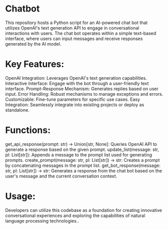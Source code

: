 # Chatbot
This repository hosts a Python script for an AI-powered chat bot that utilizes OpenAI's text generation API to engage in conversational interactions with users. The chat bot operates within a simple text-based interface, where users can input messages and receive responses generated by the AI model.

# Key Features:
OpenAI Integration: Leverages OpenAI's text generation capabilities.
Interactive Interface: Engage with the bot through a user-friendly text interface.
Prompt-Response Mechanism: Generates replies based on user input.
Error Handling: Robust mechanisms to manage exceptions and errors.
Customizable: Fine-tune parameters for specific use cases.
Easy Integration: Seamlessly integrate into existing projects or deploy as standalone.

# Functions:
get_api_response(prompt: str) -> Union[str, None]: Queries OpenAI API to generate a response based on the given prompt.
update_list(message: str, pl: List[str]): Appends a message to the prompt list used for generating prompts.
create_prompt(message: str, pl: List[str]) -> str: Creates a prompt by concatenating messages in the prompt list.
get_bot_response(message: str, pl: List[str]) -> str: Generates a response from the chat bot based on the user's message and the current conversation context.

# Usage:
Developers can utilize this codebase as a foundation for creating innovative conversational experiences and exploring the capabilities of natural language processing technologies..
